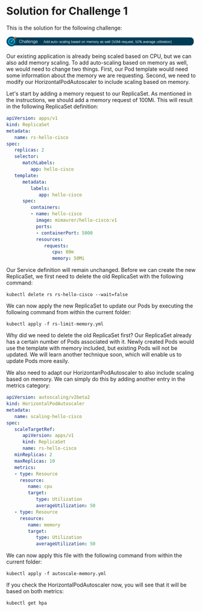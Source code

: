 # Solution for Challenge 1

This is the solution for the following challenge:

![Challenge 1](../../img/challenge1.png?raw=true "Challenge 1")

Our existing application is already being scaled based on CPU, but we can also add memory scaling. To add auto-scaling based on memory as well, we would need to change two things. First, our Pod template would need some information about the memory we are requesting. Second, we need to modify our HorizontalPodAutoscaler to include scaling based on memory.

Let's start by adding a memory request to our ReplicaSet. As mentioned in the instructions, we should add a memory request of 100Mi. This will result in the following ReplicaSet definition:

```yaml
apiVersion: apps/v1
kind: ReplicaSet
metadata:
   name: rs-hello-cisco
spec:
   replicas: 2
   selector:
      matchLabels:
         app: hello-cisco
   template:
      metadata:
         labels:
            app: hello-cisco
      spec:
         containers:
         - name: hello-cisco
           image: mimaurer/hello-cisco:v1
           ports:
           - containerPort: 5000
           resources:
              requests:
                 cpu: 80m
                 memory: 50Mi
```

Our Service definition will remain unchanged. Before we can create the new ReplicaSet, we first need to delete the old ReplicaSet with the following command:

```
kubectl delete rs rs-hello-cisco --wait=false
```

We can now apply the new ReplicaSet to update our Pods by executing the following command from within the current folder:

```
kubectl apply -f rs-limit-memory.yml
```

Why did we need to delete the old ReplicaSet first? Our ReplicaSet already has a certain number of Pods associated with it. Newly created Pods would use the template with memory included, but existing Pods will not be updated. We will learn another technique soon, which will enable us to update Pods more easily.

We also need to adapt our HorizontanPodAutoscaler to also include scaling based on memory. We can simply do this by adding another entry in the metrics category:

```yaml
apiVersion: autoscaling/v2beta2
kind: HorizontalPodAutoscaler
metadata:
   name: scaling-hello-cisco
spec:
   scaleTargetRef:
      apiVersion: apps/v1
      kind: ReplicaSet
      name: rs-hello-cisco
   minReplicas: 2
   maxReplicas: 10
   metrics:
   - type: Resource
     resource:
        name: cpu
        target:
           type: Utilization
           averageUtilization: 50
   - type: Resource
     resource:
        name: memory
        target:
           type: Utilization
           averageUtilization: 50
```

We can now apply this file with the following command from within the current folder:

```
kubectl apply -f autoscale-memory.yml
```

If you check the HorizontalPodAutoscaler now, you will see that it will be based on both metrics:

```
kubectl get hpa
```
